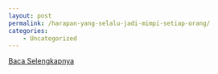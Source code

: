 ```yaml
---
layout: post
permalink: /harapan-yang-selalu-jadi-mimpi-setiap-orang/
categories:
    - Uncategorized
---
```


[Baca Selengkapnya](/07)